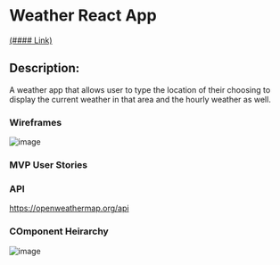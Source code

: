 # Weather React App

[(#### Link)](https://weatherapprt.herokuapp.com/)
## Description:

A weather app that allows user to type the location of their choosing to display the current weather in that area and the hourly weather as well.

### Wireframes

![image](https://user-images.githubusercontent.com/109304616/190714522-73db4968-7c7d-4627-9300-e1caa6e3f0b8.png)

### MVP User Stories


### API

https://openweathermap.org/api


### COmponent Heirarchy

![image](https://user-images.githubusercontent.com/109304616/190704662-0992aa46-2f83-4fa8-8f52-4093dea4a716.png)
